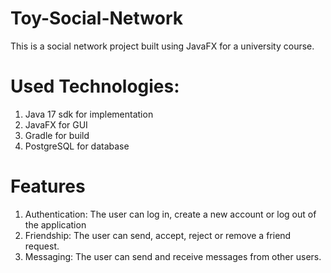 # Toy-Social-Network
This is a social network project built using JavaFX for a university course.
# Used Technologies:
1. Java 17 sdk for implementation
2. JavaFX for GUI
3. Gradle for build
4. PostgreSQL for database
# Features
1. Authentication: The user can log in, create a new account or log out of the application
2. Friendship: The user can send, accept, reject or remove a friend request.
3. Messaging: The user can send and receive messages from other users.
